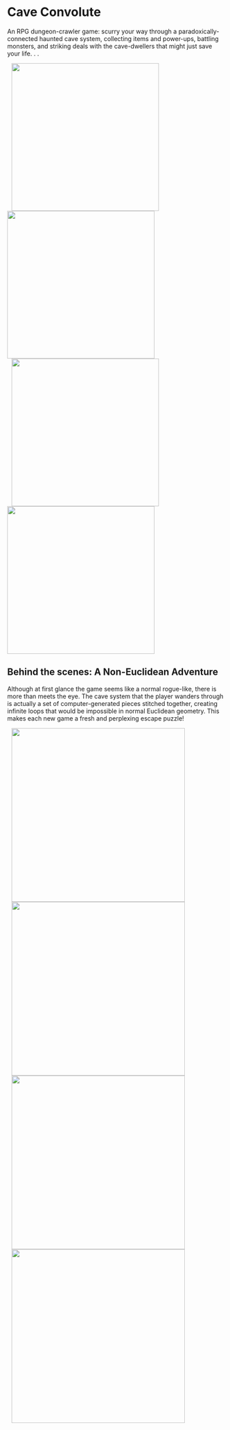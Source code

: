 # Cave Convolute
An RPG dungeon-crawler game: scurry your way through a paradoxically-connected haunted cave system, collecting items and power-ups, battling monsters, and striking deals with the cave-dwellers that might just save your life. . . 

<div>
 <img src="https://user-images.githubusercontent.com/22968625/63205823-1350cf80-c05f-11e9-98a7-ec2d727302dc.png" 
height="340" class="center" hspace="10">
 <img src="https://user-images.githubusercontent.com/22968625/63205829-2a8fbd00-c05f-11e9-9905-e8805f567c9d.png" 
height="340" class="center" >
</div>
<div>
<img src="https://user-images.githubusercontent.com/22968625/63205834-354a5200-c05f-11e9-8960-f038e813b581.png" 
height="340"  class="center" hspace="10"> 
<img src="https://user-images.githubusercontent.com/22968625/63205837-41ceaa80-c05f-11e9-891d-b6d579083800.png" 
height="340" class="center" >
</div>

## Behind the scenes: A Non-Euclidean Adventure
Although at first glance the game seems like a normal rogue-like, there is more than meets the eye. The cave system that the player wanders through is actually a set of computer-generated pieces stitched together, creating infinite loops that would be impossible in normal Euclidean geometry. This makes each new game a fresh and perplexing escape puzzle!

<div>
 <img src="https://user-images.githubusercontent.com/22968625/63205588-835d5680-c05b-11e9-8bfc-c10d10da9f94.png" 
height="400" class="center" hspace="10">
 <img src="https://user-images.githubusercontent.com/22968625/63206007-126d6d00-c062-11e9-98a3-05a7d8f8ef3b.png" 
height="400" class="center" hspace="10">
</div>
<div>
 <img src="https://user-images.githubusercontent.com/22968625/63206017-2b761e00-c062-11e9-8853-c8c8b893eee8.png" 
height="400" class="center" hspace="10">
 <img src="https://user-images.githubusercontent.com/22968625/63206058-b7884580-c062-11e9-80f8-e49ab829a506.png" 
height="400" class="center" hspace="10">
</div>
